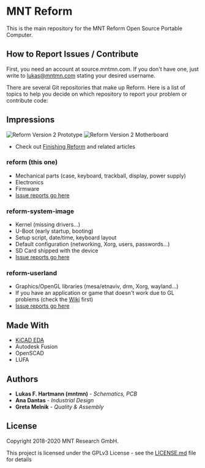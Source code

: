 # MNT Reform

This is the main repository for the MNT Reform Open Source Portable Computer.

## How to Report Issues / Contribute

First, you need an account at source.mntmn.com. If you don't have one, just write to lukas@mntmn.com stating your desired username.

There are several Git repositories that make up Reform. Here is a list of topics to help you decide on which repository to report your problem or contribute code:

## Impressions

![Reform Version 2 Prototype](https://mntre.com/media/reform_v2_images/reform_v2_prototype_top.jpg)
![Reform Version 2 Motherboard](https://mntre.com/media/reform_v2_images/reform_v2_motherboard.jpg)

* Check out [Finishing Reform](https://mntre.com/media/reform_md/2020-01-18-finishing-reform.html) and related articles

### reform (this one)

* Mechanical parts (case, keyboard, trackball, display, power supply)
* Electronics
* Firmware
* [Issue reports go here](https://source.mntmn.com/MNT/reform/issues)

### reform-system-image

* Kernel (missing drivers...)
* U-Boot (early startup, booting)
* Setup script, date/time, keyboard layout
* Default configuration (networking, Xorg, users, passwords...)
* SD Card shipped with the device
* [Issue reports go here](https://source.mntmn.com/MNT/reform-system-image/issues)

### reform-userland

* Graphics/OpenGL libraries (mesa/etnaviv, drm, Xorg, wayland...)
* If you have an application or game that doesn't work due to GL problems (check the [Wiki](https://source.mntmn.com/MNT/reform/wiki) first)
* [Issue reports go here](https://source.mntmn.com/MNT/reform-userland/issues)

## Made With

* [KiCAD EDA](http://kicad-pcb.org/)
* Autodesk Fusion
* OpenSCAD
* LUFA

## Authors

* **Lukas F. Hartmann (mntmn)** - *Schematics, PCB*
* **Ana Dantas** - *Industrial Design*
* **Greta Melnik** - *Quality & Assembly*

## License

Copyright 2018-2020 MNT Research GmbH.

This project is licensed under the GPLv3 License - see the [LICENSE.md](LICENSE.md) file for details
